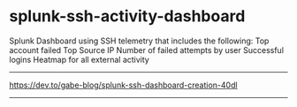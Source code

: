 # splunk-ssh-activity-dashboard
Splunk Dashboard using SSH telemetry that includes the following:  Top account failed Top Source IP Number of failed attempts by user Successful logins Heatmap for all external activity

---------------

https://dev.to/gabe-blog/splunk-ssh-dashboard-creation-40dl

---------------
